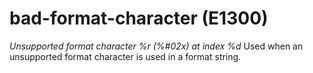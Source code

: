 # bad-format-character (E1300)

*Unsupported format character %r (%#02x) at index %d* Used when an
unsupported format character is used in a format string.
